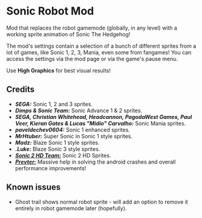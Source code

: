 # <cj>Sonic Robot Mod</c>

Mod that replaces the robot gamemode (globally, in any level) with a working sprite animation of <cl>Sonic The Hedgehog</c>!

The mod's settings contain a selection of a bunch of different sprites from a lot of games, like Sonic 1, 2, 3, Mania, even some from fangames!
You can access the settings via the <cy>mod page</c> or via the game's <cp>pause menu</c>.

<cr>Use **High Graphics** for best visual results!</c>

## <cs>Credits</c>

- ***SEGA:*** Sonic 1, 2 and 3 sprites.
- ***Dimps & Sonic Team:*** Sonic Advance 1 & 2 sprites.
- ***SEGA, Christian Whitehead, Headcannon, PagodaWest Games, Paul Veer, Kieran Gates & Lucas "Midio" Carvalho:*** Sonic Mania sprites.
- ***paveldechev0604:*** Sonic 1 enhanced sprites.
- ***MrHtuber:*** Super Sonic in Sonic 1 style sprites.
- ***Madz:*** Blaze Sonic 1 style sprites.
- ***.Luke:*** Blaze Sonic 3 style sprites.
- [***Sonic 2 HD Team:***](https://sonic2hd.com/staff/) Sonic 2 HD Sprites.
- [***Prevter:***](https://github.com/Prevter) Massive help in solving the android crashes and overall performance improvements!

## Known issues

- Ghost trail shows normal robot sprite - will add an option to remove it entirely in robot gamemode later (hopefully).